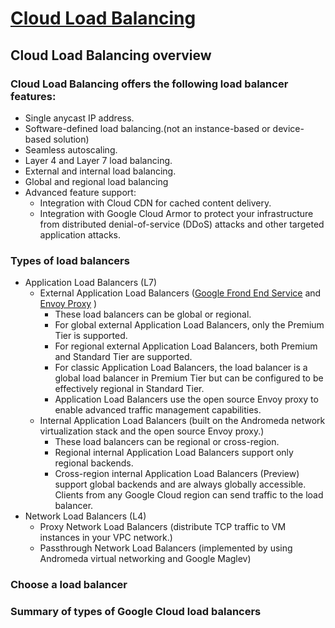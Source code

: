 # [Cloud Load Balancing](https://cloud.google.com/load-balancing/docs/load-balancing-overview)

## Cloud Load Balancing overview

### Cloud Load Balancing offers the following load balancer features:

- Single anycast IP address.
- Software-defined load balancing.(not an instance-based or device-based solution)
- Seamless autoscaling.
- Layer 4 and Layer 7 load balancing.
- External and internal load balancing.
- Global and regional load balancing
- Advanced feature support:
    - Integration with Cloud CDN for cached content delivery.
    - Integration with Google Cloud Armor to protect your infrastructure from distributed denial-of-service (DDoS)
      attacks and other targeted application attacks.

### Types of load balancers

- Application Load Balancers (L7)
    - External Application Load
      Balancers ([Google Frond End Service](https://cloud.google.com/docs/security/infrastructure/design#google-frontend-service)
      and [Envoy Proxy](https://www.envoyproxy.io/docs) )
        - These load balancers can be global or regional.
        - For global external Application Load Balancers, only the Premium Tier is supported.
        - For regional external Application Load Balancers, both Premium and Standard Tier are supported.
        - For classic Application Load Balancers, the load balancer is a global load balancer in Premium Tier but can be
          configured to be effectively regional in Standard Tier.
        - Application Load Balancers use the open source Envoy proxy to enable advanced traffic management capabilities.
    - Internal Application Load Balancers (built on the Andromeda network virtualization stack and the open source Envoy proxy.)
        - These load balancers can be regional or cross-region.
        - Regional internal Application Load Balancers support only regional backends.
        - Cross-region internal Application Load Balancers (Preview) support global backends and are always globally
          accessible. Clients from any Google Cloud region can send traffic to the load balancer.
- Network Load Balancers (L4)
  - Proxy Network Load Balancers (distribute TCP traffic to VM instances in your VPC network.)
  - Passthrough Network Load Balancers (implemented by using Andromeda virtual networking and Google Maglev)

### Choose a load balancer

### Summary of types of Google Cloud load balancers